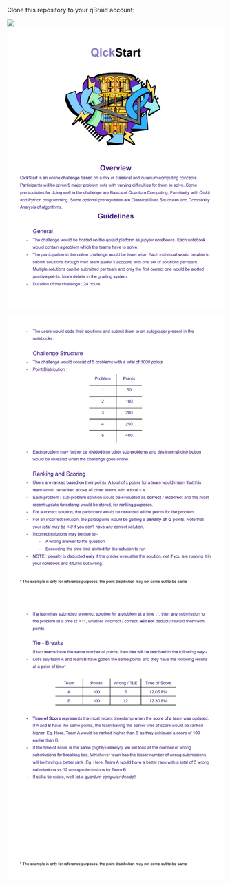 
Clone this repository to your qBraid account:

[<img src="https://qbraid-static.s3.amazonaws.com/logos/Launch_on_qBraid_white.png" width="150">](https://account.qbraid.com?gitHubUrl=https://github.com/TheGupta2012/QickStart-Challenges.git)
<img src="Rules and Guidelines/Rules-1.jpg">

<img src="Rules and Guidelines/Rules-2.jpg">

<img src="Rules and Guidelines/Rules-3.jpg">

